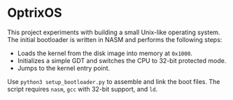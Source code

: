 # OptrixOS

This project experiments with building a small Unix-like operating system. The
initial bootloader is written in NASM and performs the following steps:

- Loads the kernel from the disk image into memory at `0x1000`.
- Initializes a simple GDT and switches the CPU to 32-bit protected mode.
- Jumps to the kernel entry point.

Use `python3 setup_bootloader.py` to assemble and link the boot files. The
script requires `nasm`, `gcc` with 32-bit support, and `ld`.
